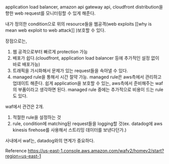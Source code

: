application load balancer, amazon api gateway api, cloudfront distribution을 향한 web request를
모니터링할 수 있게 해준다.

내가 정의한 condition으로 위의 resource들을  웹공격(web exploits [[why is mean web exploit to web attack]] )보호할 수 있다.

장점으로는,
1. 웹 공격으로부터 빠르게 protection 가능
2. 배포가 쉽다.(cloudfront, application load balancer 등에 추가적인 설정 없이 바로 배포가능)
3. 트래픽을 가시화해서 문제가 있는 request들을 속아낼 수 있다.
4. managed rule을 통해서 시간 절약 가능. managed rule은 aws측에서 관리하고 업데이트 해준다.
   쉽게 application을 보호할 수 있는, aws측에서 준비해주는 waf의 부품이라고 생각하면 된다.
   managed rule 중에는 추가적으로 비용이 드는 rule도 있다.

waf에서 관건은 2개.
1. 적절한 rule을 설정하는 것
2. rule, condition에 matching된 request들을 logging할 것(ex. datadog에 aws kinesis firehose를 사용해서 스트리밍 데이터를 보낸다던가.)

사내에서 waf는, datadog와의 연계가 중요하다.

Reference
https://us-east-1.console.aws.amazon.com/wafv2/homev2/start?region=us-east-1